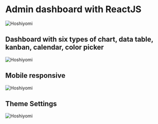 # Admin dashboard with ReactJS
![Hoshiyomi](https://firebasestorage.googleapis.com/v0/b/twitter-80de7.appspot.com/o/dashboard.png?alt=media&token=3d745fe5-b141-4484-8e3c-64dffb8eccc9)
## Dashboard with six types of chart, data table, kanban, calendar, color picker
![Hoshiyomi](https://firebasestorage.googleapis.com/v0/b/twitter-80de7.appspot.com/o/sidebar.png?alt=media&token=0192623d-363d-4a15-80b2-ff9346ea3b30)
## Mobile responsive
![Hoshiyomi](https://firebasestorage.googleapis.com/v0/b/twitter-80de7.appspot.com/o/mobile.png?alt=media&token=7dc9b760-9a3f-4fd7-ac91-ba5e6e99257c)
## Theme Settings
![Hoshiyomi](https://firebasestorage.googleapis.com/v0/b/twitter-80de7.appspot.com/o/theme.png?alt=media&token=ffc3dab0-4ebe-476e-adcc-41da8fe2bc07)
